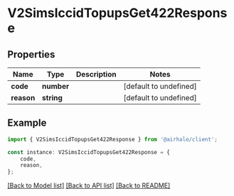 # V2SimsIccidTopupsGet422Response


## Properties

Name | Type | Description | Notes
------------ | ------------- | ------------- | -------------
**code** | **number** |  | [default to undefined]
**reason** | **string** |  | [default to undefined]

## Example

```typescript
import { V2SimsIccidTopupsGet422Response } from '@airhalo/client';

const instance: V2SimsIccidTopupsGet422Response = {
    code,
    reason,
};
```

[[Back to Model list]](../README.md#documentation-for-models) [[Back to API list]](../README.md#documentation-for-api-endpoints) [[Back to README]](../README.md)
